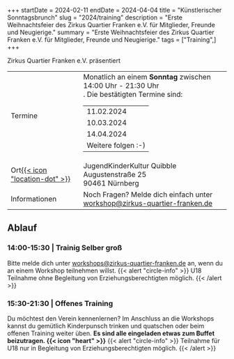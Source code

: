 +++
startDate = 2024-02-11
endDate = 2024-04-04
title = "Künstlerischer Sonntagsbrunch"
slug =  "2024/training"
description = "Erste Weihnachtsfeier des Zirkus Quartier Franken e.V. für Mitglieder, Freunde und Neugierige."
summary = "Erste Weihnachtsfeier des Zirkus Quartier Franken e.V. für Mitglieder, Freunde und Neugierige."
tags = ["Training",]
+++

Zirkus Quartier Franken e.V. präsentiert

|||
|---|---|
|Termine| Monatlich an einem **Sonntag** zwischen <br>14:00 Uhr - 21:30 Uhr<br>. Die bestätigten Termine sind:<br> <table>  <tbody>  <tr> <td>11.02.2024</td>  </tr>  <tr>  <td>10.03.2024</td>  </tr>  <tr>  <td>14.04.2024</td>  </tr> <tr>  <td>Weitere folgen :-)</td>  </tr> </tbody>  </table> |
|Ort[{{< icon "location-dot" >}}](https://maps.app.goo.gl/vjqVtLmMPJ3i9Spj7)|JugendKinderKultur Quibble<br>Augustenstraße 25<br>90461 Nürnberg|
|Informationen| Noch Fragen? Melde dich einfach unter workshop@zirkus-quartier-franken.de|


## Ablauf
### 14:00-15:30 | Trainig Selber groß

Bitte melde dich unter workshops@zirkus-quartier-franken.de an, wenn du an einem Workshop teilnehmen willst.
{{< alert "circle-info" >}}
U18 Teilnahme  ohne Begleitung von Erziehungsberechtigten möglich.
{{< /alert >}}

### 15:30-21:30 | Offenes Training
Du möchtest den Verein kennenlernen? Im Anschluss an die Workshops kannst du gemütlich Kinderpunsch
trinken und quatschen oder beim offenen Training weiter üben. **Es sind alle eingeladen etwas zum Buffet beizutragen. {{< icon "heart" >}}**
{{< alert "circle-info" >}}
Teilnahme für U18 nur in Begleitung von Erziehungsberechtigten möglich.
{{< /alert >}}